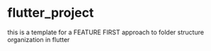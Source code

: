# flutter_project
this is a template for a FEATURE FIRST approach to folder structure organization in flutter
